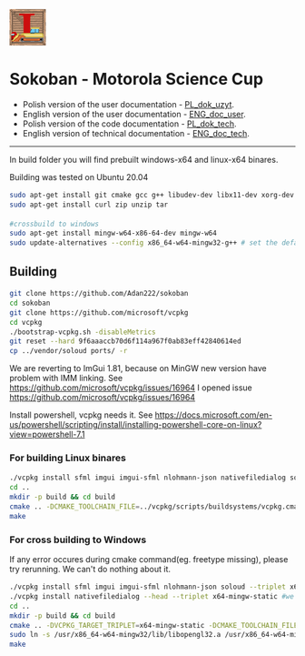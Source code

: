 ![icon](https://github.com/Adan222/sokoban/blob/master/res/graphics/icon3.png "Icon")<br>
# Sokoban - Motorola Science Cup

- Polish version of the user documentation - [PL_dok_uzyt](./docs/PL_dok_uzyt.md).
- English version of the user documentation - [ENG_doc_user](./docs/ENG_doc_user.md).
- Polish version of the code documentation - [PL_dok_tech](./docs/PL_dok_tech.md).
- English version of technical documentation - [ENG_doc_tech](./docs/ENG_doc_tech.md).

***

In build folder you will find prebuilt windows-x64 and linux-x64 binares.

Building was tested on Ubuntu 20.04 
```sh
sudo apt-get install git cmake gcc g++ libudev-dev libx11-dev xorg-dev freeglut3-dev
sudo apt-get install curl zip unzip tar

#crossbuild to windows
sudo apt-get install mingw-w64-x86-64-dev mingw-w64
sudo update-alternatives --config x86_64-w64-mingw32-g++ # set the default mingw32 g++ compiler option to posix.


```


## Building
```sh
git clone https://github.com/Adan222/sokoban
cd sokoban
git clone https://github.com/microsoft/vcpkg
cd vcpkg
./bootstrap-vcpkg.sh -disableMetrics
git reset --hard 9f6aaaccb70d6f114a967f0ab83eff42840614ed
cp ../vendor/soloud ports/ -r
```

We are reverting to ImGui 1.81, because on MinGW new version have problem with IMM linking. See https://github.com/microsoft/vcpkg/issues/16964
I opened issue https://github.com/microsoft/vcpkg/issues/16964

Install powershell, vcpkg needs it. See https://docs.microsoft.com/en-us/powershell/scripting/install/installing-powershell-core-on-linux?view=powershell-7.1

### For building Linux binares
```sh
./vcpkg install sfml imgui imgui-sfml nlohmann-json nativefiledialog soloud
cd ..
mkdir -p build && cd build
cmake .. -DCMAKE_TOOLCHAIN_FILE=../vcpkg/scripts/buildsystems/vcpkg.cmake
make
```

### For cross building to Windows 
If any error occures during cmake command(eg. freetype missing), please try rerunning. We can't do nothing about it.

```sh
./vcpkg install sfml imgui imgui-sfml nlohmann-json soloud --triplet x64-mingw-static
./vcpkg install nativefiledialog --head --triplet x64-mingw-static #we need newer version of nfd,
cd ..
mkdir -p build && cd build
cmake .. -DVCPKG_TARGET_TRIPLET=x64-mingw-static -DCMAKE_TOOLCHAIN_FILE=../vcpkg/scripts/buildsystems/vcpkg.cmake -DVCPKG_CHAINLOAD_TOOLCHAIN_FILE=<absolute path to sokoban dir>/toolchain-mingw-x64.cmake -DVCPKG_APPLOCAL_DEPS=OFF
sudo ln -s /usr/x86_64-w64-mingw32/lib/libopengl32.a /usr/x86_64-w64-mingw32/lib/libOpenGL32.a
make
```
